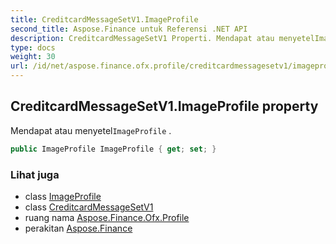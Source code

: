 ```yaml
---
title: CreditcardMessageSetV1.ImageProfile
second_title: Aspose.Finance untuk Referensi .NET API
description: CreditcardMessageSetV1 Properti. Mendapat atau menyetelImageProfile .
type: docs
weight: 30
url: /id/net/aspose.finance.ofx.profile/creditcardmessagesetv1/imageprofile/
---
```

## CreditcardMessageSetV1.ImageProfile property

Mendapat atau menyetel`ImageProfile` .

```csharp
public ImageProfile ImageProfile { get; set; }
```

### Lihat juga

* class [ImageProfile](../../imageprofile/)
* class [CreditcardMessageSetV1](../)
* ruang nama [Aspose.Finance.Ofx.Profile](../../creditcardmessagesetv1/)
* perakitan [Aspose.Finance](../../../)


